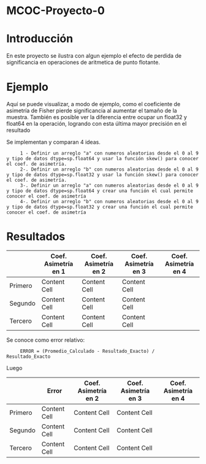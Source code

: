 # MCOC-Proyecto-0

<b> <H1> Introducción </H1> </b> 

En este proyecto se ilustra con algun ejemplo el efecto de perdida de significancia en  operaciones  de  aritmetica  de  punto  flotante.

<b> <H1> Ejemplo </H1> </b> 

Aquí se puede visualizar, a modo de ejemplo, como el coeficiente de asimetría de Fisher pierde significancia al aumentar el tamaño de la muestra. También es posible ver la diferencia entre ocupar un float32 y float64 en la operación, logrando con esta última mayor precisión en el resultado

Se implementan y comparan 4 ideas.

         1 - Definir un arreglo "a" con numeros aleatorias desde el 0 al 9 y tipo de datos dtype=sp.float64 y usar la función skew() para conocer el coef. de asimetría.
         2-. Definir un arreglo "b" con numeros aleatorias desde el 0 al 9 y tipo de datos dtype=sp.float32 y usar la función skew() para conocer el coef. de asimetría.  
         3-. Definir un arreglo "a" con numeros aleatorias desde el 0 al 9 y tipo de datos dtype=sp.float64 y crear una función el cual permite conocer el coef. de asimetría
         4-. Definir un arreglo "b" con numeros aleatorias desde el 0 al 9 y tipo de datos dtype=sp.float32 y crear una función el cual permite conocer el coef. de asimetría
        

<b> <H1> Resultados </H1> </b> 


|                      | Coef. Asimetría en 1 | Coef. Asimetría en 2 | Coef. Asimetría en 3 | Coef. Asimetría en 4 |
| -------------------- | -------------------- | -------------------- | -------------------- | -------------------- |
|        Primero       | Content Cell         | Content Cell         | Content Cell         |                      |
|        Segundo       | Content Cell         | Content Cell         | Content Cell         |                      |
|        Tercero       | Content Cell         | Content Cell         | Content Cell         |                      |

Se conoce como error relativo:

         ERROR = (Promedio_Calculado - Resultado_Exacto) / Resultado_Exacto
         
Luego 

|                      | Error               | Coef. Asimetría en 2 | Coef. Asimetría en 3 | Coef. Asimetría en 4 |
| -------------------- | -------------------- | -------------------- | -------------------- | -------------------- |
|        Primero       | Content Cell         | Content Cell         | Content Cell         |                      |
|        Segundo       | Content Cell         | Content Cell         | Content Cell         |                      |
|        Tercero       | Content Cell         | Content Cell         | Content Cell         |                      |



